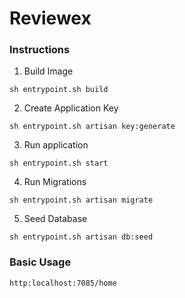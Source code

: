 # Reviewex

### Instructions

1. Build Image
```
sh entrypoint.sh build 
```
  
2. Create Application Key
```
sh entrypoint.sh artisan key:generate 
```
  
3. Run application
```
sh entrypoint.sh start
```

4. Run Migrations
```
sh entrypoint.sh artisan migrate
```

5. Seed Database
```
sh entrypoint.sh artisan db:seed
```
  
### Basic Usage
  
```
http:localhost:7085/home
```
